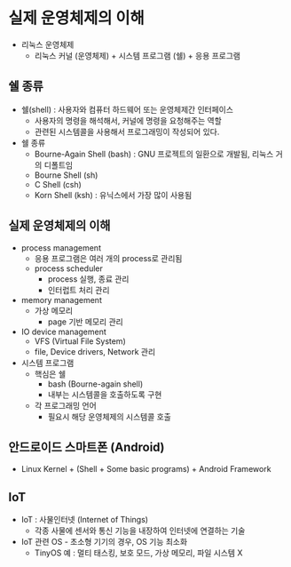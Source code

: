 # 실제 운영체제의 이해
- 리눅스 운영체제
    - 리눅스 커널 (운영체제) + 시스템 프로그램 (쉘) + 응용 프로그램

## 쉘 종류
- 쉘(shell) : 사용자와 컴퓨터 하드웨어 또는 운영체제간 인터페이스
    - 사용자의 명령을 해석해서, 커널에 명령을 요청해주는 역할
    - 관련된 시스템콜을 사용해서 프로그래밍이 작성되어 있다.
- 쉘 종류
    - Bourne-Again Shell (bash) : GNU 프로젝트의 일환으로 개발됨, 리눅스 거의 디폴트임
    - Bourne Shell (sh)
    - C Shell (csh)
    - Korn Shell (ksh) : 유닉스에서 가장 많이 사용됨

## 실제 운영체제의 이해
- process management
    - 응용 프로그램은 여러 개의 process로 관리됨
    - process scheduler
        - process 실행, 종료 관리
        - 인터럽트 처리 관리
- memory management
    - 가상 메모리
        - page 기반 메모리 관리
- IO device management
    - VFS (Virtual File System)
    - file, Device drivers, Network 관리
- 시스템 프로그램
    - 핵심은 쉘
        - bash (Bourne-again shell)
        - 내부는 시스템콜을 호출하도록 구현
    - 각 프로그래밍 언어
        - 필요시 해당 운영체제의 시스템콜 호출

## 안드로이드 스마트폰 (Android)
- Linux Kernel + (Shell + Some basic programs) + Android Framework

## IoT
- IoT : 사물인터넷 (Internet of Things)
    - 각종 사물에 센서와 통신 기능을 내장하여 인터넷에 연결하는 기술
- IoT 관련 OS - 초소형 기기의 경우, OS 기능 최소화
    - TinyOS 예 : 멀티 태스킹, 보호 모드, 가상 메모리, 파일 시스템 X
